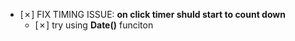 - [✗] FIX TIMING ISSUE: __on click timer shuld start to count down__
  - [✗] try using **Date()** funciton
